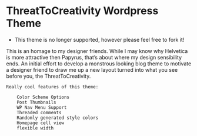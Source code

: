 ThreatToCreativity Wordpress Theme
==================================

* This theme is no longer supported, however please feel free to fork it!

This is an homage to my designer friends. While I may know why Helvetica is more attractive then Papyrus, that’s about where my design sensibility ends. An initial effort to develop a monstrous looking blog theme to motivate a designer friend to draw me up a new layout turned into what you see before you, the ThreatToCreativity.

    Really cool features of this theme:

        Color Scheme Options
        Post Thumbnails
        WP Nav Menu Support
        Threaded comments
        Randomly generated style colors
        Homepage cell view
        flexible width



